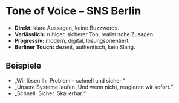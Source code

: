 # Tone of Voice – SNS Berlin

- **Direkt:** klare Aussagen, keine Buzzwords.
- **Verlässlich:** ruhiger, sicherer Ton, realistische Zusagen.
- **Progressiv:** modern, digital, lösungsorientiert.
- **Berliner Touch:** dezent, authentisch, kein Slang.

## Beispiele
- „Wir lösen Ihr Problem – schnell und sicher.“
- „Unsere Systeme laufen. Und wenn nicht, reagieren wir sofort.“
- „Schnell. Sicher. Skalierbar.“
